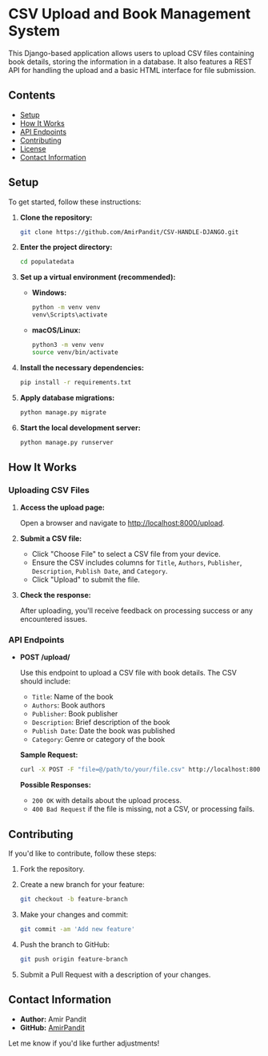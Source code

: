 # CSV Upload and Book Management System

This Django-based application allows users to upload CSV files containing book details, storing the information in a database. It also features a REST API for handling the upload and a basic HTML interface for file submission.

## Contents

- [Setup](#setup)
- [How It Works](#how-it-works)
- [API Endpoints](#api-endpoints)
- [Contributing](#contributing)
- [License](#license)
- [Contact Information](#contact-information)

## Setup

To get started, follow these instructions:

1. **Clone the repository:**

   ```bash
   git clone https://github.com/AmirPandit/CSV-HANDLE-DJANGO.git
   ```

2. **Enter the project directory:**

   ```bash
   cd populatedata
   ```

3. **Set up a virtual environment (recommended):**

   - **Windows:**

     ```bash
     python -m venv venv
     venv\Scripts\activate
     ```

   - **macOS/Linux:**

     ```bash
     python3 -m venv venv
     source venv/bin/activate
     ```

4. **Install the necessary dependencies:**

   ```bash
   pip install -r requirements.txt
   ```

5. **Apply database migrations:**

   ```bash
   python manage.py migrate
   ```

6. **Start the local development server:**

   ```bash
   python manage.py runserver
   ```

## How It Works

### Uploading CSV Files

1. **Access the upload page:**

   Open a browser and navigate to [http://localhost:8000/upload](http://localhost:8000/upload).

2. **Submit a CSV file:**

   - Click "Choose File" to select a CSV file from your device.
   - Ensure the CSV includes columns for `Title`, `Authors`, `Publisher`, `Description`, `Publish Date`, and `Category`.
   - Click "Upload" to submit the file.

3. **Check the response:**

   After uploading, you'll receive feedback on processing success or any encountered issues.

### API Endpoints

- **POST /upload/**

  Use this endpoint to upload a CSV file with book details. The CSV should include:
  
  - `Title`: Name of the book
  - `Authors`: Book authors
  - `Publisher`: Book publisher
  - `Description`: Brief description of the book
  - `Publish Date`: Date the book was published
  - `Category`: Genre or category of the book

  **Sample Request:**

  ```bash
  curl -X POST -F "file=@/path/to/your/file.csv" http://localhost:8000/upload/
  ```

  **Possible Responses:**

  - `200 OK` with details about the upload process.
  - `400 Bad Request` if the file is missing, not a CSV, or processing fails.

## Contributing

If you'd like to contribute, follow these steps:

1. Fork the repository.
2. Create a new branch for your feature:

   ```bash
   git checkout -b feature-branch
   ```

3. Make your changes and commit:

   ```bash
   git commit -am 'Add new feature'
   ```

4. Push the branch to GitHub:

   ```bash
   git push origin feature-branch
   ```

5. Submit a Pull Request with a description of your changes.

## Contact Information

- **Author:** Amir Pandit
- **GitHub:** [AmirPandit](https://github.com/AmirPandit)

Let me know if you'd like further adjustments!
